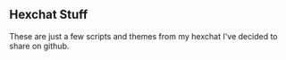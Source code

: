 ## Hexchat Stuff

These are just a few scripts and themes from my hexchat I've decided to share on github.
